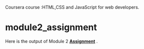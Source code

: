 Coursera course :HTML,CSS and JavaScript for web developers.

# module2_assignment
Here is the output of Module 2 [**Assignment**](https://srujana06.github.io/module2_assignment/) .
